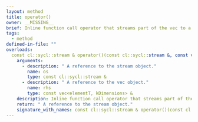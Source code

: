 ```yaml
---
layout: method
title: operator()
owner: __MISSING__
brief: Inline function call operator that streams part of the vec to a stream object. This function call operator streams the s0, s1, s2, s3, s4, s5, s6 and s7 element of the vec object.
tags:
  - method
defined-in-file: ""
overloads:
  const cl::sycl::stream & operator()(const cl::sycl::stream &, const vec<elementT, kDimensions> &):
    arguments:
      - description: " A reference to the stream object."
        name: os
        type: const cl::sycl::stream &
      - description: " A reference to the vec object."
        name: rhs
        type: const vec<elementT, kDimensions> &
    description: Inline function call operator that streams part of the vec to a stream object. This function call operator streams the s0, s1, s2, s3, s4, s5, s6 and s7 element of the vec object.
    return: " A reference to the stream object."
    signature_with_names: const cl::sycl::stream & operator()(const cl::sycl::stream & os, const vec<elementT, kDimensions> & rhs)
---
```

